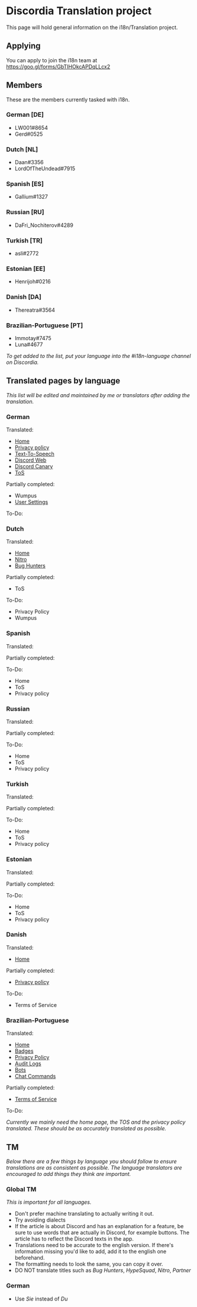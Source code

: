 <!-- TITLE: i18n -->
<!-- SUBTITLE: Translating the Discord Wiki -->

# Discordia Translation project
This page will hold general information on the i18n/Translation project.

## Applying

You can apply to join the i18n team at https://goo.gl/forms/GbTIHOkcAPDqLLcx2

## Members
These are the members currently tasked with i18n.

### German [DE]
* LW001#8654
* Gerd#0525

### Dutch [NL]
* Daan#3356
* LordOfTheUndead#7915

### Spanish [ES]
* Gallium#1327

### Russian [RU]
* DaFri_Nochiterov#4289

### Turkish [TR]
* asli#2772

### Estonian [EE]
* Henrijoh#0216

### Danish [DA]
* Thereatra#3564

### Brazilian-Portuguese [PT]
* Immotay#7475
* Luna#4677

*To get added to the list, put your language into the #i18n-language channel on Discordia.*

## Translated pages by language
*This list will be edited and maintained by me or translators after adding the translation.*

### German
Translated:
* [Home](/de)
* [Privacy policy](/de/privacy)
* [Text-To-Speech](/de/tts)
* [Discord Web](/de/web)
* [Discord Canary](/de/canary)
* [ToS](/de/terms)

Partially completed:
* Wumpus
* [User Settings](/de/benutzereinstellungen)

To-Do:

### Dutch
Translated:
* [Home](/nl) 
* [Nitro](/nl/nitro)
* [Bug Hunters](/nl/bug-hunters)

Partially completed:
* ToS

To-Do:
* Privacy Policy
* Wumpus

### Spanish
Translated:

Partially completed:

To-Do:
* Home
* ToS
* Privacy policy

### Russian
Translated:

Partially completed:

To-Do:
* Home
* ToS
* Privacy policy

### Turkish
Translated:

Partially completed:

To-Do:
* Home
* ToS
* Privacy policy

### Estonian
Translated:

Partially completed:

To-Do:
* Home
* ToS
* Privacy policy

### Danish
Translated:
* [Home](/da)

Partially completed:
* [Privacy policy](/da/privatlivspolitik)

To-Do:
* Terms of Service

### Brazilian-Portuguese
Translated:
* [Home](/pt)
* [Badges](/pt/insignias)
* [Privacy Policy](/pt/privacidade)
* [Audit Logs](/pt/audit-logs)
* [Bots](/pt/bots)
* [Chat Commands](/pt/comandos-de-chat)

Partially completed:
* [Terms of Service](/pt/termos)

To-Do: 

*Currently we mainly need the home page, the TOS and the privacy policy translated. These should be as accurately translated as possible.*

## TM
*Below there are a few things by language you should follow to ensure translations are as consistent as possible. The language translators are encouraged to add things they think are important.*
### Global TM
*This is important for all languages.*
* Don't prefer machine translating to actually writing it out.
* Try avoiding dialects
* If the article is about Discord and has an explanation for a feature, be sure to use words that are actually in Discord, for example buttons. The article has to reflect the Discord texts in the app.
* Translations need to be accurate to the english version. If there's information missing you'd like to add, add it to the english one beforehand.
* The formatting needs to look the same, you can copy it over.
* DO NOT translate titles such as *Bug Hunters*, *HypeSquad*, *Nitro*, *Partner*
### German
* Use *Sie* instead of *Du*